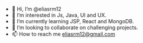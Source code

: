 - 👋 Hi, I’m @eliasrm12
- 👀 I’m interested in Js, Java, UI and UX.
- 🌱 I’m currently learning JSP, React and MongoDB.
- 💞️ I’m looking to collaborate on challenging projects.
- 📫 How to reach me eliasrm12@gmail.com

<!---
eliasrm12/eliasrm12 is a ✨ special ✨ repository because its `README.md` (this file) appears on your GitHub profile.
You can click the Preview link to take a look at your changes.
--->
